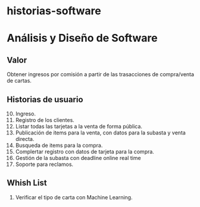 # historias-software

# Análisis y Diseño de Software

## Valor
Obtener ingresos por comisión a partir de las trasacciones de compra/venta de cartas.

## Historias de usuario

10. Ingreso.
20. Registro de los clientes.
25. Listar todas las tarjetas a la venta de forma pública.
30. Publicación de items para la venta, con datos para la subasta y venta directa.
40. Busqueda de items para la compra.
45. Complertar registro con datos de tarjeta para la compra.
50. Gestión de la subasta con deadline online real time
60. Soporte para reclamos.

## Whish List
1. Verificar el tipo de carta con Machine Learning.
